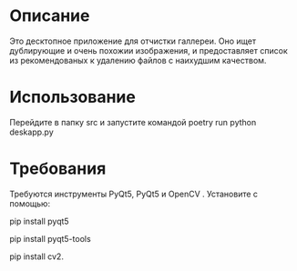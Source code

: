 <h1>Описание</h1>
Это десктопное приложение для отчистки галлереи. Оно ищет дублирующие и очень похожии изображения, и предоставляет список из рекомендованых к удалению файлов с наихудшим качеством.

# Использование
 Перейдите в папку src и запустите командой poetry run python deskapp.py
 
<h1>Требования</h1>
Требуются инструменты PyQt5, PyQt5 и OpenCV . Установите с помощью:
<p>pip install pyqt5</p>
<p>pip install pyqt5-tools</p>
<p>pip install cv2.</p>
